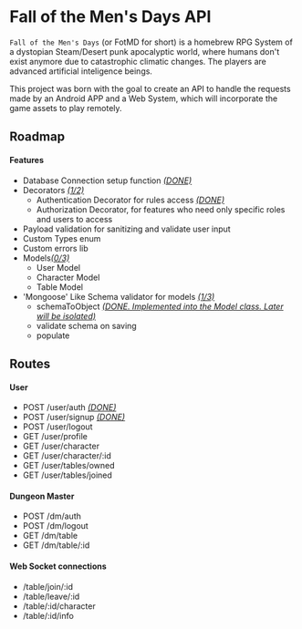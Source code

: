 # Fall of the Men's Days API
`Fall of the Men's Days` (or FotMD for short) is a homebrew RPG System of a dystopian Steam/Desert punk apocalyptic world, where humans don't exist anymore due to catastrophic climatic changes. The players are advanced artificial inteligence beings.

This project was born with the goal to create an API to handle the requests made by an Android APP and a Web System, which will incorporate the game assets to play remotely.

## Roadmap
#### Features
* Database Connection setup function <u>*(DONE)*</u>
* Decorators <u>*(1/2)*</u>
  * Authentication Decorator for rules access <u>*(DONE)*</u>
  * Authorization Decorator, for features who need only specific roles and users to access
* Payload validation for sanitizing and validate user input
* Custom Types enum
* Custom errors lib
* Models<u>*(0/3)*</u>
  * User Model
  * Character Model
  * Table Model
* 'Mongoose' Like Schema validator for models <u>*(1/3)*</u>
  * schemaToObject <u>*(DONE. Implemented into the Model class. Later will be isolated)*</u>
  * validate schema on saving
  * populate

## Routes
#### User
* POST /user/auth <u>*(DONE)*</u>
* POST /user/signup <u>*(DONE)*</u>
* POST /user/logout
* GET /user/profile
* GET /user/character
* GET /user/character/:id
* GET /user/tables/owned
* GET /user/tables/joined

#### Dungeon Master
* POST /dm/auth
* POST /dm/logout
* GET /dm/table
* GET /dm/table/:id

#### Web Socket connections
* /table/join/:id
* /table/leave/:id
* /table/:id/character
* /table/:id/info
